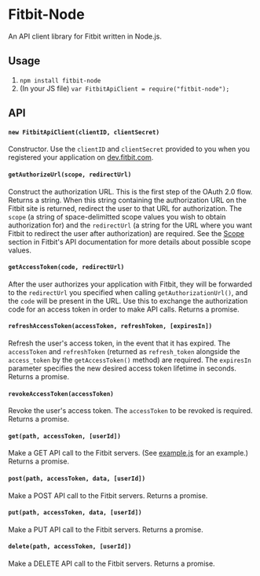 # Fitbit-Node

An API client library for Fitbit written in Node.js.

## Usage
1. `npm install fitbit-node`
1. (In your JS file) `var FitbitApiClient = require("fitbit-node");`

## API

#### `new FitbitApiClient(clientID, clientSecret)`
Constructor. Use the `clientID` and `clientSecret` provided to you when you registered your application on [dev.fitbit.com](http://dev.fitbit.com/).

#### `getAuthorizeUrl(scope, redirectUrl)`
Construct the authorization URL. This is the first step of the OAuth 2.0 flow. Returns a string. When this string containing the authorization URL on the Fitbit site is returned, redirect the user to that URL for authorization. The `scope` (a string of space-delimitted scope values you wish to obtain authorization for) and the `redirectUrl` (a string for the URL where you want Fitbit to redirect the user after authorization) are required. See the [Scope](https://dev.fitbit.com/docs/oauth2/#scope) section in Fitbit's API documentation for more details about possible scope values.

#### `getAccessToken(code, redirectUrl)`
After the user authorizes your application with Fitbit, they will be forwarded to the `redirectUrl` you specified when calling `getAuthorizationUrl()`, and the `code` will be present in the URL. Use this to exchange the authorization code for an access token in order to make API calls. Returns a promise.

#### `refreshAccessToken(accessToken, refreshToken, [expiresIn])`
Refresh the user's access token, in the event that it has expired. The `accessToken` and `refreshToken` (returned as `refresh_token` alongside the `access_token` by the `getAccessToken()` method) are required. The `expiresIn` parameter specifies the new desired access token lifetime in seconds. Returns a promise.

#### `revokeAccessToken(accessToken)`
Revoke the user's access token. The `accessToken` to be revoked is required. Returns a promise.

#### `get(path, accessToken, [userId])`
Make a GET API call to the Fitbit servers. (See [example.js](https://github.com/lukasolson/fitbit-node/blob/master/example.js) for an example.) Returns a promise.

#### `post(path, accessToken, data, [userId])`
Make a POST API call to the Fitbit servers. Returns a promise.

#### `put(path, accessToken, data, [userId])`
Make a PUT API call to the Fitbit servers. Returns a promise.

#### `delete(path, accessToken, [userId])`
Make a DELETE API call to the Fitbit servers. Returns a promise.
